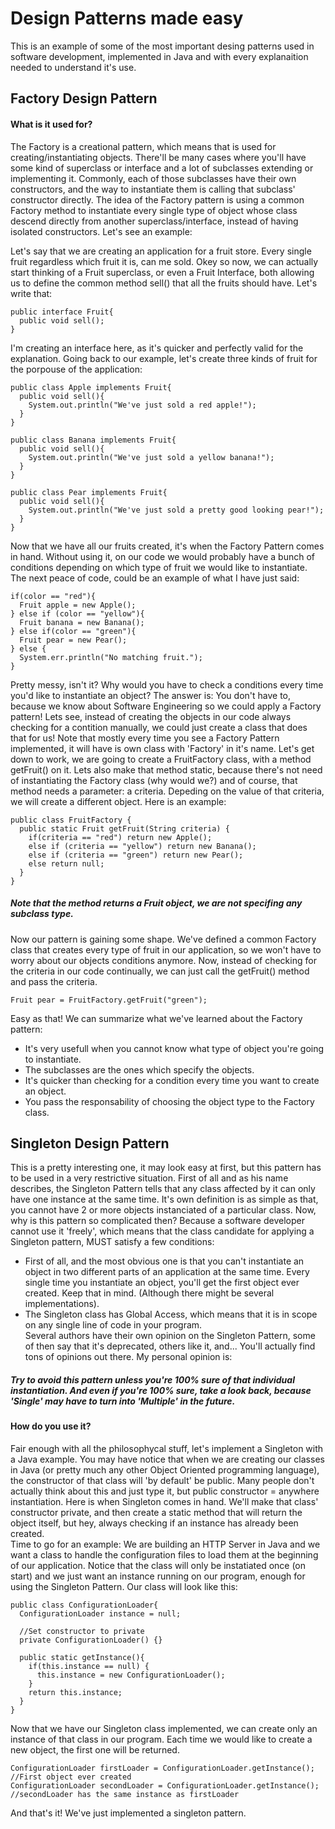 # Design Patterns made easy  
This is an example of some of the most important desing patterns used in software development, implemented in Java and with every explanaition needed to understand it's use.  

## Factory Design Pattern  
#### What is it used for?  
The Factory is a creational pattern, which means that is used for creating/instantiating objects. There'll be many cases where you'll have some kind of superclass or interface and a lot of subclasses extending or implementing it. Commonly, each of those subclasses have their own constructors, and the way to instantiate them is calling that subclass' constructor directly. The idea of the Factory pattern is using a common Factory method to instantiate every single type of object whose class descend directly from another superclass/interface, instead of having isolated constructors. Let's see an example:  

Let's say that we are creating an application for a fruit store. Every single fruit regardless which fruit it is, can me sold. Okey so now, we can actually start thinking of a Fruit superclass, or even a Fruit Interface, both allowing us to define the common method sell() that all the fruits should have. Let's write that:  
```
public interface Fruit{  
  public void sell();  
}  
```  
I'm creating an interface here, as it's quicker and perfectly valid for the explanation. Going back to our example, let's create three kinds of fruit for the porpouse of the application:  
```
public class Apple implements Fruit{  
  public void sell(){  
    System.out.println("We've just sold a red apple!");  
  }  
}  
  
public class Banana implements Fruit{  
  public void sell(){  
    System.out.println("We've just sold a yellow banana!");  
  }  
}  
  
public class Pear implements Fruit{  
  public void sell(){  
    System.out.println("We've just sold a pretty good looking pear!");  
  }  
}  
```  
Now that we have all our fruits created, it's when the Factory Pattern comes in hand. Without using it, on our code we would probably have a bunch of conditions depending on which type of fruit we would like to instantiate. The next peace of code, could be an example of what I have just said:  
```
if(color == "red"){
  Fruit apple = new Apple();
} else if (color == "yellow"){
  Fruit banana = new Banana();
} else if(color == "green"){
  Fruit pear = new Pear();
} else {
  System.err.println("No matching fruit.");
}
```   
Pretty messy, isn't it? Why would you have to check a conditions every time you'd like to instantiate an object? The answer is: You don't have to, because we know about Software Engineering so we could apply a Factory pattern! Lets see, instead of creating the objects in our code always checking for a contition manually, we could just create a class that does that for us! Note that mostly every time you see a Factory Pattern implemented, it will have is own class with 'Factory' in it's name. Let's get down to work, we are going to create a FruitFactory class, with a method getFruit() on it. Lets also make that method static, because there's not need of instantiating the Factory class (why would we?) and of course, that method needs a parameter: a criteria. Depeding on the value of that criteria, we will create a different object. Here is an example:  
```
public class FruitFactory {
  public static Fruit getFruit(String criteria) {
    if(criteria == "red") return new Apple();
    else if (criteria == "yellow") return new Banana();
    else if (criteria == "green") return new Pear();
    else return null;
  }
}
```  
##### Note that the method returns a Fruit object, we are not specifing any subclass type.  
Now our pattern is gaining some shape. We've defined a common Factory class that creates every type of fruit in our application, so we won't have to worry about our objects conditions anymore. Now, instead of checking for the criteria in our code continually, we can just call the getFruit() method and pass the criteria.  
```
Fruit pear = FruitFactory.getFruit("green");
```  
Easy as that! We can summarize what we've learned about the Factory pattern:  
- It's very usefull when you cannot know what type of object you're going to instantiate.  
- The subclasses are the ones which specify the objects.  
- It's quicker than checking for a condition every time you want to create an object.  
- You pass the responsability of choosing the object type to the Factory class.  
  
## Singleton Design Pattern  
This is a pretty interesting one, it may look easy at first, but this pattern has to be used in a very restrictive situation. First of all and as his name describes, the Singleton Pattern tells that any class affected by it can only have one instance at the same time. It's own definition is as simple as that, you cannot have 2 or more objects instanciated of a particular class. Now, why is this pattern so complicated then? Because a software developer cannot use it 'freely', which means that the class candidate for applying a Singleton pattern, MUST satisfy a few conditions:  
- First of all, and the most obvious one is that you can't instantiate an object in two different parts of an application at the same time. Every single time you instantiate an object, you'll get the first object ever created. Keep that in mind. (Although there might be several implementations).    
- The Singleton class has Global Access, which means that it is in scope on any single line of code in your program.  
Several authors have their own opinion on the Singleton Pattern, some of then say that it's deprecated, others like it, and... You'll actually find tons of opinions out there. My personal opinion is:  
##### Try to avoid this pattern unless you're 100% sure of that individual instantiation. And even if you're 100% sure, take a look back, because 'Single' may have to turn into 'Multiple' in the future.  
#### How do you use it?  
Fair enough with all the philosophycal stuff, let's implement a Singleton with a Java example. You may have notice that when we are creating our classes in Java (or pretty much any other Object Oriented programming language), the constructor of that class will 'by default' be public. Many people don't actually think about this and just type it, but public constructor = anywhere instantiation. Here is when Singleton comes in hand. We'll make that class' constructor private, and then create a static method that will return the object itself, but hey, always checking if an instance has already been created.  
Time to go for an example: We are building an HTTP Server in Java and we want a class to handle the configuration files to load them at the beginning of our application. Notice that the class will only be instatiated once (on start) and we just want an instance running on our program, enough for using the Singleton Pattern. Our class will look like this:  
```
public class ConfigurationLoader{
  ConfigurationLoader instance = null;
  
  //Set constructor to private
  private ConfigurationLoader() {}
  
  public static getInstance(){
    if(this.instance == null) {
      this.instance = new ConfigurationLoader();
    }
    return this.instance;
  }
}
```  
Now that we have our Singleton class implemented, we can create only an instance of that class in our program. Each time we would like to create a new object, the first one will be returned.  
```
ConfigurationLoader firstLoader = ConfigurationLoader.getInstance(); //First object ever created  
ConfigurationLoader secondLoader = ConfigurationLoader.getInstance(); //secondLoader has the same instance as firstLoader
```  
And that's it! We've just implemented a singleton pattern.  
